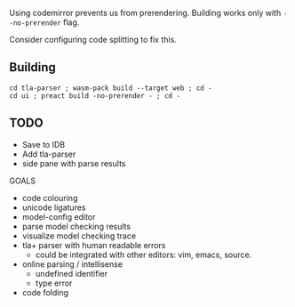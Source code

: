 
Using codemirror prevents us from prerendering. Building works only with
`--no-prerender` flag.

Consider configuring code splitting to fix this.


Building
--------

```
cd tla-parser ; wasm-pack build --target web ; cd -
cd ui ; preact build -no-prerender - ; cd -
```

TODO
----
  - Save to IDB
  - Add tla-parser
  - side pane with parse results

GOALS
  - code colouring
  - unicode ligatures
  - model-config editor
  - parse model checking results
  - visualize model checking trace
  - tla+ parser with human readable errors
    - could be integrated with other editors: vim, emacs, source.
  - online parsing / intellisense
     - undefined identifier
     - type error
  - code folding
